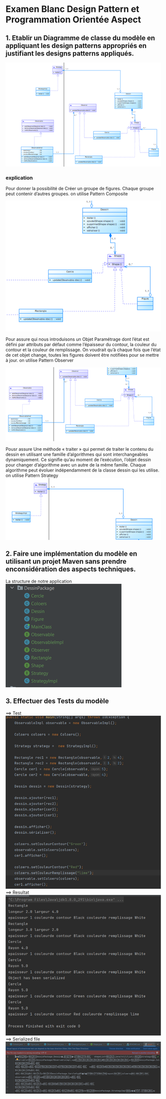 # Examen Blanc Design Pattern et Programmation Orientée Aspect
 ## 1. Etablir un Diagramme de classe du modèle en appliquant les design patterns appropriés en justifiant les designs patterns appliqués. 

![alt text](images/img.png)

### explication 
Pour donner la possibilité de Créer un groupe de figures. Chaque groupe peut contenir d’autres
groupes. on utilise Pattern Composite

![alt text](images/img_2.png)

Pour assure qui nous introduisons un Objet Paramétrage dont l’état est défini par attributs par défaut comme
l’épaisseur du contour, la couleur du contour et la couleur de remplissage. On voudrait qu’à
chaque fois que l’état de cet objet change, toutes les figures doivent être notifiées pour se
mettre à jour. on utilise Pattern Observer

![alt text](images/img_1.png)

Pousr assure Une méthode « traiter » qui permet de traiter le contenu du dessin en utilisant une
famille d’algorithmes qui sont interchangeables dynamiquement. Ce signifie qu’au
moment de l’exécution, l’objet dessin pour changer d’algorithme avec un autre de la
même famille. Chaque algorithme peut évoluer indépendamment de la classe dessin
qui les utilise. on utilise Pattern Strategy
![alt text](images/img_3.png)

 ## 2. Faire une implémentation du modèle en utilisant un projet Maven sans prendre enconsidération des aspects techniques.
La structure de notre application
![alt text](images/img_4.png)

## 3. Effectuer des Tests du modèle
==> Test
![alt text](images/img_5.png)
==> Resultat
![alt text](images/img_6.png)
 ==> Serialized file
![alt text](images/img_7.png)





